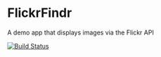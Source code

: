 # FlickrFindr
A demo app that displays images via the Flickr API

<p align="left">
 <a href="https://travis-ci.com/BevTheDev/FlickrFindr/" target="_blank"><img src="https://travis-ci.com/BevTheDev/FlickrFindr.svg?branch=master" alt="Build Status"></a> 
</p>
